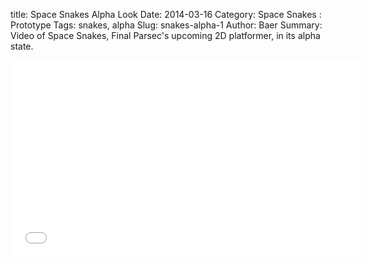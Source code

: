 title: Space Snakes Alpha Look
Date: 2014-03-16
Category: Space Snakes : Prototype
Tags: snakes, alpha
Slug: snakes-alpha-1
Author: Baer
Summary: Video of Space Snakes, Final Parsec's upcoming 2D platformer, in its alpha state.

<div class="video-container">
    <iframe width="560" height="315" src="//www.youtube-nocookie.com/embed/UjPxhrWIjJk?rel=0" frameborder="0" allowfullscreen></iframe>
</div>